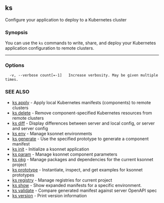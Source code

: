 ## ks

Configure your application to deploy to a Kubernetes cluster

### Synopsis



You can use the `ks` commands to write, share, and deploy your Kubernetes
application configuration to remote clusters.

----


### Options

```
  -v, --verbose count[=-1]   Increase verbosity. May be given multiple times.
```

### SEE ALSO
* [ks apply](ks_apply.md)	 - Apply local Kubernetes manifests (components) to remote clusters
* [ks delete](ks_delete.md)	 - Remove component-specified Kubernetes resources from remote clusters
* [ks diff](ks_diff.md)	 - Display differences between server and local config, or server and server config
* [ks env](ks_env.md)	 - Manage ksonnet environments
* [ks generate](ks_generate.md)	 - Use the specified prototype to generate a component manifest
* [ks init](ks_init.md)	 - Initialize a ksonnet application
* [ks param](ks_param.md)	 - Manage ksonnet component parameters
* [ks pkg](ks_pkg.md)	 - Manage packages and dependencies for the current ksonnet project
* [ks prototype](ks_prototype.md)	 - Instantiate, inspect, and get examples for ksonnet prototypes
* [ks registry](ks_registry.md)	 - Manage registries for current project
* [ks show](ks_show.md)	 - Show expanded manifests for a specific environment.
* [ks validate](ks_validate.md)	 - Compare generated manifest against server OpenAPI spec
* [ks version](ks_version.md)	 - Print version information

